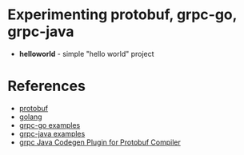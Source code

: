 Experimenting protobuf, grpc-go, grpc-java
==========================================

- **helloworld** - simple "hello world" project

# References
- [protobuf](https://github.com/google/protobuf)
- [golang](https://golang.org)
- [grpc-go examples](https://github.com/grpc/grpc-go/tree/master/examples)
- [grpc-java examples](https://github.com/grpc/grpc-java/tree/master/examples)
- [grpc Java Codegen Plugin for Protobuf Compiler](https://github.com/grpc/grpc-java/tree/master/compiler)
